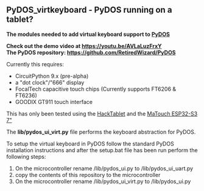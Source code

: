## PyDOS_virtkeyboard - PyDOS running on a tablet?

**The modules needed to add virtual keyboard support to [PyDOS](https://github.com/RetiredWizard/PyDOS)**

**Check out the demo video at https://youtu.be/AVLaLuzFrxY**  
**The PyDOS repository: https://github.com/RetiredWizard/PyDOS**

Currently this requires:
  - CircuitPython 9.x (pre-alpha)
  - a "dot clock"/"666" display
  - FocalTech capacitive touch chips (Currently supports FT6206 & FT6236)
  - GOODIX GT911 touch interface

This has only been tested using the [HackTablet](https://hackaday.io/project/185831-hacktablet-crestron-tss-752-teardown-rebuild) and the [MaTouch ESP32-S3 7"](https://www.makerfabs.com/index.php?route=product/product&product_id=774)

The **lib/pydos_ui_virt.py** file performs the keyboard abstraction for PyDOS. 

To setup the virtual keyboard in PyDOS follow the standard PyDOS installation instructions and after
the setup.bat file has been run perform the following steps:

1) On the microcontroller rename /lib/pydos_ui.py to /lib/pydos_ui_uart.py
2) copy the contents of this repository to the microcontroller
3) On the microcontroller rename /lib/pydos_ui_virt.py to /lib/pydos_ui.py
